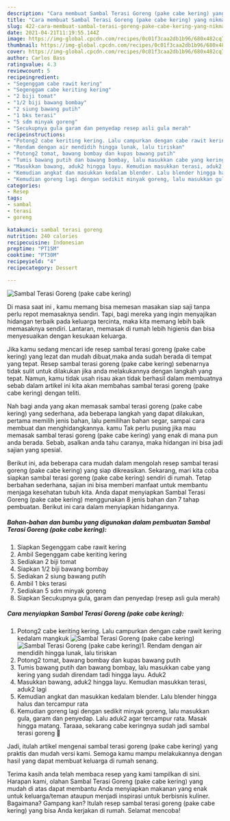 ```yaml
---
description: "Cara membuat Sambal Terasi Goreng (pake cabe kering) yang nikmat dan Mudah Dibuat"
title: "Cara membuat Sambal Terasi Goreng (pake cabe kering) yang nikmat dan Mudah Dibuat"
slug: 422-cara-membuat-sambal-terasi-goreng-pake-cabe-kering-yang-nikmat-dan-mudah-dibuat
date: 2021-04-21T11:19:55.144Z
image: https://img-global.cpcdn.com/recipes/0c01f3caa2db1b96/680x482cq70/sambal-terasi-goreng-pake-cabe-kering-foto-resep-utama.jpg
thumbnail: https://img-global.cpcdn.com/recipes/0c01f3caa2db1b96/680x482cq70/sambal-terasi-goreng-pake-cabe-kering-foto-resep-utama.jpg
cover: https://img-global.cpcdn.com/recipes/0c01f3caa2db1b96/680x482cq70/sambal-terasi-goreng-pake-cabe-kering-foto-resep-utama.jpg
author: Carlos Bass
ratingvalue: 4.3
reviewcount: 5
recipeingredient:
- "Segenggam cabe rawit kering"
- "Segenggam cabe keriting kering"
- "2 biji tomat"
- "1/2 biji bawang bombay"
- "2 siung bawang putih"
- "1 bks terasi"
- "5 sdm minyak goreng"
- "Secukupnya gula garam dan penyedap resep asli gula merah"
recipeinstructions:
- "Potong2 cabe keriting kering. Lalu campurkan dengan cabe rawit kering kedalam mangkuk"
- "Rendam dengan air mendidih hingga lunak, lalu tiriskan"
- "Potong2 tomat, bawang bombay dan kupas bawang putih"
- "Tumis bawang putih dan bawang bombay, lalu masukkan cabe yang kering yang sudah direndam tadi hingga layu. Aduk2"
- "Masukkan bawang, aduk2 hingga layu. Kemudian masukkan terasi, aduk2 lagi"
- "Kemudian angkat dan masukkan kedalam blender. Lalu blender hingga halus dan tercampur rata"
- "Kemudian goreng lagi dengan sedikit minyak goreng, lalu masukkan gula, garam dan penyedap. Lalu aduk2 agar tercampur rata. Masak hingga matang. Taraaa, sekarang cabe keringnya sudah jadi sambal terasi goreng 🤤"
categories:
- Resep
tags:
- sambal
- terasi
- goreng

katakunci: sambal terasi goreng 
nutrition: 240 calories
recipecuisine: Indonesian
preptime: "PT15M"
cooktime: "PT30M"
recipeyield: "4"
recipecategory: Dessert

---
```



![Sambal Terasi Goreng (pake cabe kering)](https://img-global.cpcdn.com/recipes/0c01f3caa2db1b96/680x482cq70/sambal-terasi-goreng-pake-cabe-kering-foto-resep-utama.jpg)

Di masa  saat ini , kamu memang bisa memesan masakan siap saji tanpa perlu repot memasaknya sendiri. Tapi, bagi mereka yang ingin menyajikan hidangan terbaik pada keluarga tercinta, maka kita memang lebih baik memasaknya sendiri. Lantaran, memasak di rumah lebih higienis dan bisa menyesuaikan dengan kesukaan keluarga.

Jika kamu sedang mencari ide resep sambal terasi goreng (pake cabe kering) yang lezat dan mudah dibuat,maka anda sudah berada di tempat yang tepat. Resep sambal terasi goreng (pake cabe kering)  sebenarnya tidak sulit untuk dilakukan jika anda melakukannya dengan langkah yang tepat. Namun, kamu tidak usah risau akan tidak berhasil dalam membuatnya 
sebab dalam artikel ini kita akan membahas sambal terasi goreng (pake cabe kering) dengan teliti.  



Nah bagi anda yang akan memasak sambal terasi goreng (pake cabe kering) yang sederhana, ada beberapa langkah yang dapat dilakukan, pertama memilih jenis bahan, lalu pemilihan bahan segar, sampai cara membuat dan menghidangkannya. kamu Tak perlu pusing jika mau memasak sambal terasi goreng (pake cabe kering) yang enak di mana pun anda berada. Sebab, asalkan anda  tahu caranya, maka hidangan ini bisa jadi sajian yang spesial.

Berikut ini, ada beberapa cara mudah dalam mengolah resep sambal terasi goreng (pake cabe kering) yang siap dikreasikan. Sekarang, mari kita coba siapkan sambal terasi goreng (pake cabe kering) sendiri di rumah. Tetap berbahan sederhana, sajian ini bisa memberi manfaat untuk membantu menjaga kesehatan tubuh kita. Anda dapat menyiapkan Sambal Terasi Goreng (pake cabe kering) menggunakan 8 jenis bahan dan 7 tahap pembuatan. Berikut ini cara dalam menyiapkan hidangannya.

<!--inarticleads1-->

##### Bahan-bahan dan bumbu yang digunakan dalam pembuatan Sambal Terasi Goreng (pake cabe kering):

1. Siapkan Segenggam cabe rawit kering
1. Ambil Segenggam cabe keriting kering
1. Sediakan 2 biji tomat
1. Siapkan 1/2 biji bawang bombay
1. Sediakan 2 siung bawang putih
1. Ambil 1 bks terasi
1. Sediakan 5 sdm minyak goreng
1. Siapkan Secukupnya gula, garam dan penyedap (resep asli gula merah)




<!--inarticleads2-->

##### Cara menyiapkan Sambal Terasi Goreng (pake cabe kering):

1. Potong2 cabe keriting kering. Lalu campurkan dengan cabe rawit kering kedalam mangkuk
<img src="https://img-global.cpcdn.com/steps/35988f2458a65a90/160x128cq70/sambal-terasi-goreng-pake-cabe-kering-langkah-memasak-1-foto.jpg" alt="Sambal Terasi Goreng (pake cabe kering)"><img src="https://img-global.cpcdn.com/steps/144fc82556d70fc7/160x128cq70/sambal-terasi-goreng-pake-cabe-kering-langkah-memasak-1-foto.jpg" alt="Sambal Terasi Goreng (pake cabe kering)">1. Rendam dengan air mendidih hingga lunak, lalu tiriskan
1. Potong2 tomat, bawang bombay dan kupas bawang putih
1. Tumis bawang putih dan bawang bombay, lalu masukkan cabe yang kering yang sudah direndam tadi hingga layu. Aduk2
1. Masukkan bawang, aduk2 hingga layu. Kemudian masukkan terasi, aduk2 lagi
1. Kemudian angkat dan masukkan kedalam blender. Lalu blender hingga halus dan tercampur rata
1. Kemudian goreng lagi dengan sedikit minyak goreng, lalu masukkan gula, garam dan penyedap. Lalu aduk2 agar tercampur rata. Masak hingga matang. Taraaa, sekarang cabe keringnya sudah jadi sambal terasi goreng 🤤




Jadi, itulah artikel mengenai  sambal terasi goreng (pake cabe kering)  yang praktis dan mudah versi kami. Semoga kamu mampu melakukannya dengan hasil yang dapat membuat keluarga di rumah senang. 

Terima kasih anda telah membaca resep yang kami tampilkan di sini. Harapan kami, olahan  Sambal Terasi Goreng (pake cabe kering) yang mudah di atas dapat membantu Anda menyiapkan makanan yang enak untuk keluarga/teman ataupun menjadi inspirasi untuk berbisnis kuliner. Bagaimana? Gampang kan? Itulah resep sambal terasi goreng (pake cabe kering) yang bisa Anda kerjakan di rumah. Selamat mencoba!

